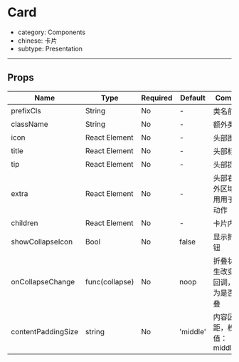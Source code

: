 # Card

- category: Components
- chinese: 卡片
- subtype: Presentation

---

## Props

| Name | Type | Required | Default | Comments |
|---|---|---|---|---|
| prefixCls | String | No | - | 类名前缀 |
| className | String | No | - | 额外类名 |
| icon | React Element | No | - | 头部图标 |
| title | React Element | No | - | 头部标题 |
| tip | React Element | No | - | 头部提示 |
| extra | React Element | No | - | 头部右侧额外区域，通用用于放置动作 |
| children | React Element | No | - | 卡片内容 |
| showCollapseIcon | Bool | No | false | 显示折叠按钮 |
| onCollapseChange | func(collapse) | No | noop | 折叠状态发生改变时的回调，参数为是否被折叠 |
| contentPaddingSize | string | No | 'middle' | 内容区间距，枚举值：middle/none |